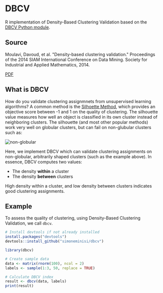 # DBCV
R implementation of Density-Based Clustering Validation based on the [DBCV Python module](https://github.com/christopherjenness/DBCV).

## Source

Moulavi, Davoud, et al. "Density-based clustering validation." Proceedings of the 2014 SIAM International Conference on Data Mining. Society for Industrial and Applied Mathematics, 2014.

[PDF](http://epubs.siam.org/doi/pdf/10.1137/1.9781611973440.96)

## What is DBCV

How do you validate clustering assignmnets from unsupervised learning algorithms?  A common method is the [Silhoette Method](https://en.wikipedia.org/wiki/Silhouette_(clustering)), which provides an objective score between -1 and 1 on the quality of clustering.  The silhouette value measures how well an object is classified in its own cluster instead of neighboring clusters.  The silhouette (and most other popular methods) work very well on globular clusters, but can fail on non-glubular clusters such as:

![non-globular](http://hdbscan.readthedocs.io/en/latest/_images/advanced_hdbscan_5_1.png)

Here, we implement DBCV which can validate clustering assignments on non-globular, arbitrarily shaped clusters (such as the example above).  In essence, DBCV computes two values:

* The density **within** a cluster
* The density **between** clusters

High density within a cluster, and low density between clusters indicates good clustering assignments.

## Example

To assess the quality of clustering, using Density-Based Clustering Validation, we call `dbcv`.

```r
# Install devtools if not already installed
install.packages("devtools")
devtools::install_github("simoneminisi/dbcv")

library(dbcv)

# Create sample data
data <- matrix(rnorm(100), ncol = 2)
labels <- sample(1:3, 50, replace = TRUE)

# Calculate DBCV index
result <- dbcv(data, labels)
print(result)
```  
